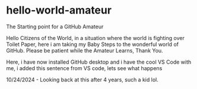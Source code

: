 # hello-world-amateur
The Starting point for a GitHub Amateur

Hello Citizens of the World, in a situation where the world is fighting over Toilet Paper, here i am taking my Baby Steps to the wonderful world of GitHub. Please be patient while the Amateur Learns, Thank You.

Here, i have now installed GitHub desktop and i have the cool VS Code with me, i added this sentence from VS code, lets see what happens

10/24/2024 - Looking back at this after 4 years, such a kid lol.
